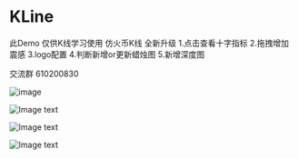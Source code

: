 # KLine 
此Demo 仅供K线学习使用 
仿火币K线 全新升级 
1.点击查看十字指标
2.拖拽增加震感
3.logo配置
4.判断新增or更新蜡烛图
5.新增深度图

交流群 610200830

![image](https://github.com/mercyxu/KLine/blob/master/WechatIMG1.jpeg)

![Image text](https://github.com/mercyxu/KLine/blob/master/WechatIMG2.jpeg)

![Image text](https://github.com/mercyxu/KLine/blob/master/WechatIMG4.jpeg)

![Image text](https://github.com/mercyxu/KLine/blob/master/WechatIMG5.jpeg)


